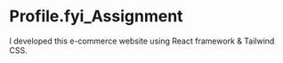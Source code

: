 # Profile.fyi_Assignment
I developed this e-commerce website using React framework &amp; Tailwind CSS.
